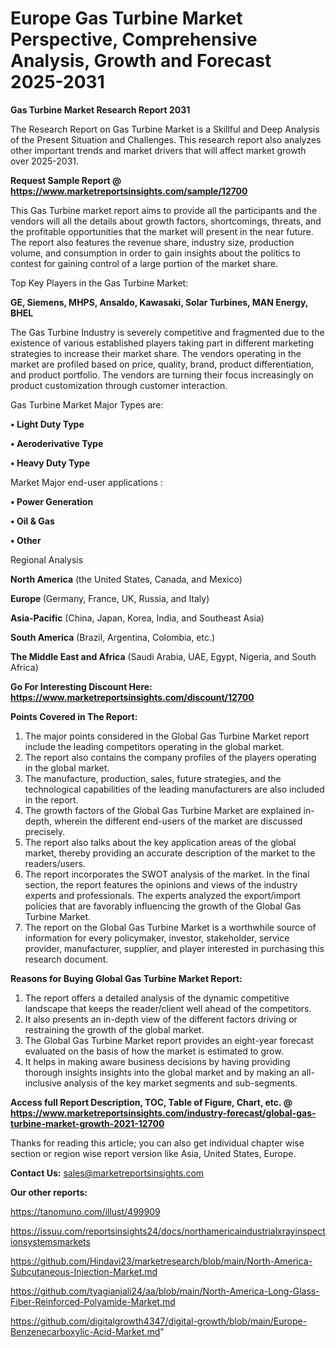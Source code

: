 # Europe Gas Turbine Market Perspective, Comprehensive Analysis, Growth and Forecast 2025-2031

<strong>Gas Turbine Market Research Report 2031</strong>

The Research Report on Gas Turbine Market is a Skillful and Deep Analysis of the Present Situation and Challenges. This research report also analyzes other important trends and market drivers that will affect market growth over 2025-2031.

<strong>Request Sample Report @ <a href=https://www.marketreportsinsights.com/sample/12700>https://www.marketreportsinsights.com/sample/12700</a></strong>

This Gas Turbine market report aims to provide all the participants and the vendors will all the details about growth factors, shortcomings, threats, and the profitable opportunities that the market will present in the near future. The report also features the revenue share, industry size, production volume, and consumption in order to gain insights about the politics to contest for gaining control of a large portion of the market share.

Top Key Players in the Gas Turbine Market:

<strong>GE, Siemens, MHPS, Ansaldo, Kawasaki, Solar Turbines, MAN Energy, BHEL</strong>

The Gas Turbine Industry is severely competitive and fragmented due to the existence of various established players taking part in different marketing strategies to increase their market share. The vendors operating in the market are profiled based on price, quality, brand, product differentiation, and product portfolio. The vendors are turning their focus increasingly on product customization through customer interaction.

Gas Turbine Market Major Types are:

<strong>• Light Duty Type

• Aeroderivative Type

• Heavy Duty Type</strong>

Market Major end-user applications :

<strong>• Power Generation

• Oil & Gas

• Other</strong>

Regional Analysis

</u><strong><b>North America</b></strong> (the United States, Canada, and Mexico)

<strong><b>Europe </b></strong>(Germany, France, UK, Russia, and Italy)

<strong><b>Asia-Pacific</b></strong> (China, Japan, Korea, India, and Southeast Asia)

<strong><b>South America</b></strong> (Brazil, Argentina, Colombia, etc.)

<strong><b>The Middle East and Africa</b></strong> (Saudi Arabia, UAE, Egypt, Nigeria, and South Africa)

<strong>Go For Interesting Discount Here: <a href=https://www.marketreportsinsights.com/discount/12700>https://www.marketreportsinsights.com/discount/12700</a></strong>

<strong>Points Covered in The Report:</strong>
<ol>
  <li>The major points considered in the Global Gas Turbine Market report include the leading competitors operating in the global market.</li>
  <li>The report also contains the company profiles of the players operating in the global market.</li>
  <li>The manufacture, production, sales, future strategies, and the technological capabilities of the leading manufacturers are also included in the report.</li>
  <li>The growth factors of the Global Gas Turbine Market are explained in-depth, wherein the different end-users of the market are discussed precisely.</li>
  <li>The report also talks about the key application areas of the global market, thereby providing an accurate description of the market to the readers/users.</li>
  <li>The report incorporates the SWOT analysis of the market. In the final section, the report features the opinions and views of the industry experts and professionals. The experts analyzed the export/import policies that are favorably influencing the growth of the Global Gas Turbine Market.</li>
  <li>The report on the Global Gas Turbine Market is a worthwhile source of information for every policymaker, investor, stakeholder, service provider, manufacturer, supplier, and player interested in purchasing this research document.</li>
</ol>
<strong>Reasons for Buying Global Gas Turbine Market Report:</strong>

<ol>
  <li>The report offers a detailed analysis of the dynamic competitive landscape that keeps the reader/client well ahead of the competitors.</li>
  <li>It also presents an in-depth view of the different factors driving or restraining the growth of the global market.</li>
  <li>The Global Gas Turbine Market report provides an eight-year forecast evaluated on the basis of how the market is estimated to grow.</li>
  <li>It helps in making aware business decisions by having providing thorough insights insights into the global market and by making an all-inclusive analysis of the key market segments and sub-segments.</li>
</ol>
<strong>Access full Report Description, TOC, Table of Figure, Chart, etc. @ <a href=https://www.marketreportsinsights.com/industry-forecast/global-gas-turbine-market-growth-2021-12700>https://www.marketreportsinsights.com/industry-forecast/global-gas-turbine-market-growth-2021-12700</a></strong>


Thanks for reading this article; you can also get individual chapter wise section or region wise report version like Asia, United States, Europe.

<strong>Contact Us:</strong>
sales@marketreportsinsights.com

<strong>Our other reports:</strong>

<a href=https://tanomuno.com/illust/499909>https://tanomuno.com/illust/499909</a>

<a href=https://issuu.com/reportsinsights24/docs/northamericaindustrialxrayinspectionsystemsmarkets>https://issuu.com/reportsinsights24/docs/northamericaindustrialxrayinspectionsystemsmarkets</a>

<a href=https://github.com/Hindavi23/marketresearch/blob/main/North-America-Subcutaneous-Injection-Market.md>https://github.com/Hindavi23/marketresearch/blob/main/North-America-Subcutaneous-Injection-Market.md</a>

<a href=https://github.com/tyagianjali24/aa/blob/main/North-America-Long-Glass-Fiber-Reinforced-Polyamide-Market.md>https://github.com/tyagianjali24/aa/blob/main/North-America-Long-Glass-Fiber-Reinforced-Polyamide-Market.md</a>

<a href=https://github.com/digitalgrowth4347/digital-growth/blob/main/Europe-Benzenecarboxylic-Acid-Market.md>https://github.com/digitalgrowth4347/digital-growth/blob/main/Europe-Benzenecarboxylic-Acid-Market.md</a>"
